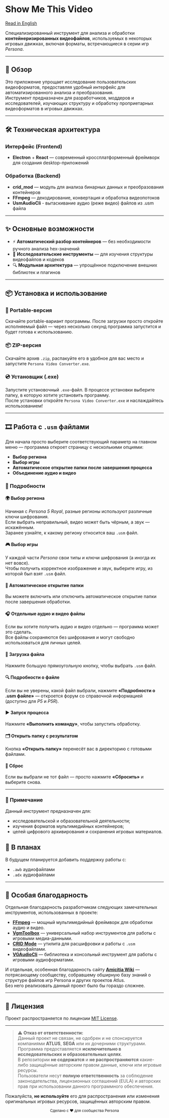 # Show Me This Video
[Read in English](./README.md)

Специализированный инструмент для анализа и обработки **контейнеризированных видеофайлов**, используемых в некоторых игровых движках, включая форматы, встречающиеся в серии игр *Persona*.

---

## 🚀 Обзор

Это приложение упрощает исследование пользовательских видеоформатов, предоставляя удобный интерфейс для автоматизированного анализа и преобразования.  
Инструмент предназначен для разработчиков, моддеров и исследователей, изучающих структуру и обработку проприетарных видеоформатов в игровых движках.

---

## 🛠️ Техническая архитектура

### Интерфейс (Frontend)
- **Electron** + **React** — современный кроссплатформенный фреймворк для создания desktop-приложений

### Обработка (Backend)
- **crid_mod** — модуль для анализа бинарных данных и преобразования контейнеров
- **FFmpeg** — декодирование, конвертация и обработка видеопотоков
- **UsmAudioCli** - вытаскивание аудио (реже видео) файлов из .usm файла

---

## ✨ Основные возможности

- ⚡ **Автоматический разбор контейнеров** — без необходимости ручного анализа hex-значений  
- 🔧 **Исследовательские инструменты** — для изучения структуры видеофайлов и кодеков  
- 🔍 **Модульная архитектура** — упрощённое подключение внешних библиотек и плагинов

---

## 📦 Установка и использование

### 🧩 Portable-версия
Скачайте portable-вариант программы. После загрузки просто откройте исполняемый файл — через несколько секунд программа запустится и будет готова к использованию.

### 📦 ZIP-версия
Скачайте архив `.zip`, распакуйте его в удобное для вас место и запустите `Persona Video Converter.exe`.

### 💿 Установщик (.exe)
Запустите установочный `.exe`-файл. В процессе установки выберите папку, в которую хотите установить программу.  
После установки откройте `Persona Video Converter.exe` и наслаждайтесь использованием!

---

## 🎞️ Работа с `.usm` файлами

Для начала просто выберите соответствующий параметр на главном меню — программа откроет страницу с несколькими опциями:

- **Выбор региона**  
- **Выбор игры**  
- **Автоматическое открытие папки после завершения процесса**  
- **Объединение аудио и видео**

### 🧠 Подробности

#### 🌍 Выбор региона
Начиная с *Persona 5 Royal*, разные регионы используют различные ключи шифрования.  
Если выбрать неправильный, видео может быть чёрным, а звук — искажённым.  
Заранее узнайте, к какому региону относится ваш `.usm` файл.

#### 🎮 Выбор игры
У каждой части *Persona* свои типы и ключи шифрования (а иногда их нет вовсе).  
Чтобы получить корректное изображение и звук, выберите игру, из которой был взят `.usm` файл.

#### 📂 Автоматическое открытие папки
Вы можете включить или отключить автоматическое открытие папки после завершения обработки.

#### 🎧 Отдельные аудио и видео файлы
Если вы хотите получить аудио и видео отдельно — программа может это сделать.  
Все файлы сохраняются без шифрования и могут свободно использоваться для личных целей.

#### 📁 Загрузка файла
Нажмите большую прямоугольную кнопку, чтобы выбрать `.usm` файл.

#### 🔍 Подробности о файле
Если вы не уверены, какой файл выбрали, нажмите **«Подробности о .usm файле»** — откроется форум со справочной информацией  
(доступно для *P5* и *P5R*).

#### ▶️ Запуск процесса
Нажмите **«Выполнить команду»**, чтобы запустить обработку.

#### 🗂️ Открыть папку с результатом
Кнопка **«Открыть папку»** перенесёт вас в директорию с готовыми файлами.

#### 🔄 Сброс
Если вы выбрали не тот файл — просто нажмите **«Сбросить»** и выберите снова.

---

### 🧠 Примечание

Данный инструмент предназначен для:
- исследовательской и образовательной деятельности;
- изучения форматов мультимедийных контейнеров;
- целей цифрового архивирования и сохранения игровых материалов.

## 🚧 В планах

В будущем планируется добавить поддержку работы с:
- `.awb` аудиофайлами  
- `.adx` аудиофайлами

---

## 🙏 Особая благодарность

Отдельная благодарность разработчикам следующих замечательных инструментов, использованных в проекте:

- [**FFmpeg**](https://github.com/FFmpeg/FFmpeg) — мощный мультимедийный фреймворк для обработки аудио и видео.  
- [**VgmToolbox**](https://github.com/Manicsteiner/VGMToolbox) — универсальный набор инструментов для работы с игровыми медиа-данными.  
- [**CRID Mode**](https://github.com/kokarare1212/CRID-usm-Decrypter) — утилита для расшифровки и работы с `.usm` видеофайлами.  
- [**VGAudioCli**](https://github.com/Thealexbarney/VGAudio) — библиотека и консольный инструмент для работы с игровыми аудиоформатами.

И отдельная, особенная благодарность сайту [**Amicitia Wiki**](https://amicitia.miraheze.org/) — потрясающему сообществу, собравшему обширную базу знаний о структуре файлов игр Persona и других проектов Atlus.  
Без него реализовать данный проект было бы гораздо сложнее.

---

## 📜 Лицензия

Проект распространяется по лицензии [MIT License](./LICENSE).

---

> ⚠️ **Отказ от ответственности:**  
> Данный проект не связан, не одобрен и не спонсируется компаниями **ATLUS**, **SEGA** или их дочерними структурами.  
> Программа предоставляется **исключительно в исследовательских и образовательных целях**.  
> В репозитории **не содержатся** и **не распространяются** какие-либо защищённые авторским правом данные, ключи или игровые ресурсы.  
> Пользователи несут **полную ответственность** за соблюдение законодательства, лицензионных соглашений (EULA) и авторских прав при использовании данного программного обеспечения.

Пожалуйста, **не используйте** его для распространения или изменения оригинальных игровых ресурсов, защищённых авторским правом.

<p align="center">
  <sub>Сделано с ❤️ для сообщества Persona</sub>
</p>
